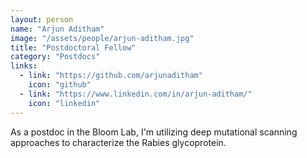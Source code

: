 ```yaml
---
layout: person
name: "Arjun Aditham"
image: "/assets/people/arjun-aditham.jpg"
title: "Postdoctoral Fellow"
category: "Postdocs"
links:
  - link: "https://github.com/arjunaditham"
    icon: "github"
  - link: "https://www.linkedin.com/in/arjun-aditham/"
    icon: "linkedin"
---
```


As a postdoc in the Bloom Lab, I'm utilizing deep mutational scanning approaches to characterize the Rabies glycoprotein.
